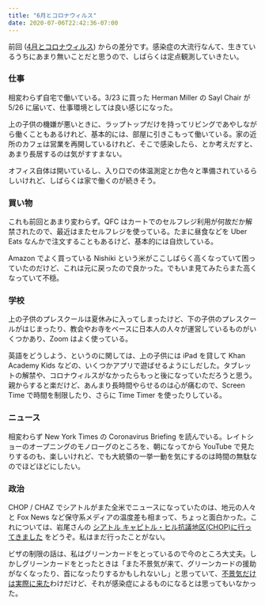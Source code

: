 ```yaml
---
title: "6月とコロナウィルス"
date: 2020-07-06T22:42:36-07:00
---
```


前回 ([4月とコロナウィルス](https://blog.8-p.info/ja/2020/05/01/april/)) からの差分です。感染症の大流行なんて、生きているうちにあまり無いことだと思うので、しばらくは定点観測していきたい。

### 仕事

相変わらず自宅で働いている。3/23 に買った Herman Miller の Sayl Chair が 5/26 に届いて、仕事環境としては良い感じになった。

上の子供の機嫌が悪いときに、ラップトップだけを持ってリビングであやしながら働くこともあるけれど、基本的には、部屋に引きこもって働いている。家の近所のカフェは営業を再開しているけれど、そこで感染したら、とか考えだすと、あまり長居するのは気がすすまない。

オフィス自体は開いているし、入り口での体温測定とか色々と準備されているらしいけれど、しばらくは家で働くのが続きそう。

### 買い物

これも前回とあまり変わらず。QFC はカートでのセルフレジ利用が何故だか解禁されたので、最近はまたセルフレジを使っている。たまに昼食などを Uber Eats なんかで注文することもあるけど、基本的には自炊している。

Amazon でよく買っている Nishiki という米がここしばらく高くなっていて困っていたのだけど、これは元に戻ったので良かった。でもいま見てみたらまた高くなっていて不穏。

### 学校

上の子供のプレスクールは夏休みに入ってしまったけど、下の子供のプレスクールがはじまったり、教会やお寺をベースに日本人の人々が運営しているものがいくつかあり、Zoom はよく使っている。

英語をどうしよう、というのに関しては、上の子供には iPad を貸して Khan Academy Kids などの、いくつかアプリで遊ばせるようにしだした。タブレットの解禁や、コロナウィルスがなかったらもっと後になっていただろうと思う。親からすると楽だけど、あんまり長時間やらせるのは心が痛むので、Screen Time で時間を制限したり、さらに Time Timer を使ったりしている。

### ニュース

相変わらず New York Times の Coronavirus Briefing を読んでいる。レイトショーのオープニングのモノローグのところを、朝になってから YouTube で見たりするのも、楽しいけれど、でも大統領の一挙一動を気にするのは時間の無駄なのでほどほどにしたい。

### 政治

CHOP / CHAZ でシアトルがまた全米でニュースになっていたのは、地元の人々と Fox News など保守系メディアの温度差も相まって、ちょっと面白かった。これについては、岩尾さんの [シアトル キャピトル・ヒル抗議地区(CHOP)に行ってきました](https://seattle-life.hatenablog.com/entry/2020/06/21/175427) をどうぞ。私はまだ行ったことがない。

ビザの制限の話は、私はグリーンカードをとっているので今のところ大丈夫。しかしグリーンカードをとったときは「また不景気が来て、グリーンカードの援助がなくなったり、首になったりするかもしれないし」と思っていて、[不景気だけは実際に来た](https://www.npr.org/sections/coronavirus-live-updates/2020/06/08/872336272/its-official-scorekeepers-say-u-s-economy-is-in-a-recession)わけだけど、それが感染症によるものになるとは思ってもいなかった。
